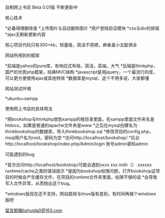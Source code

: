 ﻿自制网上书店 Beta 0.01版 不断更新中

核心技术

*必备得增删改查
*上传图片与自动删除图片
*用户登陆验证模块
*css与div的排版
*ajax无刷新更新内容

核心项目代码只有300+kb，轻量级，简洁不简陋，麻雀虽小五脏俱全


网站所用到的框架

*前端是yahoo的pure库，有响应式布局，简洁，高端，大气
*后端是thinkphp，国产的优质php框架，经典MVC结构
*javascript是用jquery，一个最流行的库，可以更方便使用ajax或其他特效
*数据库是mysql，这个不用多说，大家都懂

网站测试环境

*ubuntu+xampp

使用网上书店的具体用法

*把bookshop与thinkphp放到xampp的根目录里面，在xampp里面文件夹名是htdocs，如果是普通的apache文件夹是www
*之后在mysql创建名为thinkbookshop的数据库，导入thinkbookshop.sql
*修改项目的config.php，msql用户名为root，密码为空
*访问http://localhost/bookshop/
*后台http://localhost/bookshop/index.php/Admin/login   账号admin密码admin

可能遇到的bug

*首次访问http://localhost/bookshop/可能会遇到xxxx xxx mdir（） xxxxxx  runtime/cache之类的错误提示
*是因为bookshop权限问题，打开bookshop这项目的时候会产生缓存文件，在项目的runtime文件夹里面，权限不够的话
*会导致写入文件异常，从而抛出这个bug。

*windows版现在还不支持，网站路径与linux版有差别，有时间再做个windows版吧

留言邮箱bshuida0@163.com






